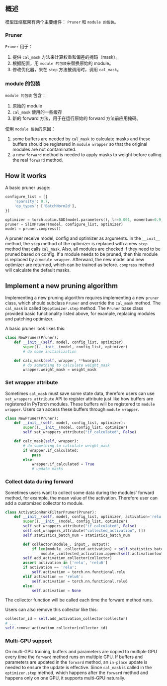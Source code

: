 ## 概述
模型压缩框架有两个主要组件： `Pruner` 和 `module 的包装`。

### Pruner
`Pruner` 用于：
1. 提供 `cal_mask` 方法来计算权重和偏差的掩码（mask）。
2. 根据配置，用 `module 的包装`来替换原始的 module。
3. 修改优化器，来在 `step` 方法被调用时，调用 `cal_mask`。

### module 的包装
`module 的包装` 包含：
1. 原始的 module
2. `cal_mask` 使用的一些缓存
3. 新的 forward 方法，用于在运行原始的 forward 方法前应用掩码。

使用 `module 包装`的原因：
1. some buffers are needed by `cal_mask` to calculate masks and these buffers should be registered in `module wrapper` so that the original modules are not contaminated.
2. a new `forward` method is needed to apply masks to weight before calling the real `forward` method.

## How it works
A basic pruner usage:
```python
configure_list = [{
    'sparsity': 0.7,
    'op_types': ['BatchNorm2d'],
}]

optimizer = torch.optim.SGD(model.parameters(), lr=0.001, momentum=0.9, weight_decay=1e-4)
pruner = SlimPruner(model, configure_list, optimizer)
model = pruner.compress()
```

A pruner receive model, config and optimizer as arguments. In the `__init__` method, the `step` method of the optimizer is replaced with a new `step` method that calls `cal_mask`. Also, all modules are checked if they need to be pruned based on config. If a module needs to be pruned, then this module is replaced by a `module wrapper`. Afterward, the new model and new optimizer are returned, which can be trained as before. `compress` method will calculate the default masks.

## Implement a new pruning algorithm
Implementing a new pruning algorithm requires implementing a new `pruner` class, which should subclass `Pruner` and override the `cal_mask` method. The `cal_mask` is called by`optimizer.step` method. The `Pruner` base class provided basic functionality listed above, for example, replacing modules and patching optimizer.

A basic pruner look likes this:
```python
class NewPruner(Pruner):
    def __init__(self, model, config_list, optimizer)
        super().__init__(model, config_list, optimizer)
        # do some initialization

    def calc_mask(self, wrapper, **kwargs):
        # do something to calculate weight_mask
        wrapper.weight_mask = weight_mask
```
### Set wrapper attribute
Sometimes `cal_mask` must save some state data, therefore users can use `set_wrappers_attribute` API to register attribute just like how buffers are registered in PyTorch modules. These buffers will be registered to `module wrapper`. Users can access these buffers through `module wrapper`.

```python
class NewPruner(Pruner):
    def __init__(self, model, config_list, optimizer):
        super().__init__(model, config_list, optimizer)
        self.set_wrappers_attribute("if_calculated", False)

    def calc_mask(self, wrapper):
        # do something to calculate weight_mask
        if wrapper.if_calculated:
            pass
        else:
            wrapper.if_calculated = True
            # update masks
```

### Collect data during forward
Sometimes users want to collect some data during the modules' forward method, for example, the mean value of the activation. Therefore user can add a customized collector to module.

```python
class ActivationRankFilterPruner(Pruner):
    def __init__(self, model, config_list, optimizer, activation='relu', statistics_batch_num=1):
        super().__init__(model, config_list, optimizer)
        self.set_wrappers_attribute("if_calculated", False)
        self.set_wrappers_attribute("collected_activation", [])
        self.statistics_batch_num = statistics_batch_num

        def collector(module_, input_, output):
            if len(module_.collected_activation) < self.statistics_batch_num:
                module_.collected_activation.append(self.activation(output.detach().cpu()))
        self.add_activation_collector(collector)
        assert activation in ['relu', 'relu6']
        if activation == 'relu':
            self.activation = torch.nn.functional.relu
        elif activation == 'relu6':
            self.activation = torch.nn.functional.relu6
        else:
            self.activation = None
```
The collector function will be called each time the forward method runs.

Users can also remove this collector like this:
```python
collector_id = self.add_activation_collector(collector)
# ...
self.remove_activation_collector(collector_id)
```

### Multi-GPU support
On multi-GPU training, buffers and parameters are copied to multiple GPU every time the `forward` method runs on multiple GPU. If buffers and parameters are updated in the `forward` method, an `in-place` update is needed to ensure the update is effective. Since `cal_mask` is called in the `optimizer.step` method, which happens after the `forward` method and happens only on one GPU, it supports multi-GPU naturally.
